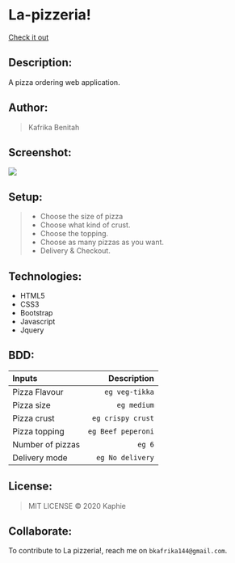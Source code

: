 # La-pizzeria!

[Check it out](https://kaphie.github.io/La-pizzeria/)

## Description: 
A pizza ordering web application.

## Author:
> Kafrika Benitah

## Screenshot:
<img src="https://github.com/kaphie/La-pizzeria/blob/master/images/screencapture-127-0-0-1-5500-index-html-2020-03-02-17_30_37.png">

## Setup:
>* Choose the size of pizza
>* Choose what kind of crust.
>* Choose the topping.
>* Choose as many pizzas as you want.
>* Delivery & Checkout.

## Technologies:
* HTML5
* CSS3
* Bootstrap
* Javascript
* Jquery

## BDD:
| Inputs |  Description |
| :---         |          ---: |
| Pizza Flavour   | `eg veg-tikka`|
| Pizza size     | `eg medium`   |
| Pizza crust    | `eg crispy crust`   |
| Pizza topping    | `eg Beef peperoni`  |
| Number of pizzas   | `eg 6`   |
| Delivery mode   | `eg No delivery`   |

## License:
>MIT LICENSE &copy; 2020 Kaphie

## Collaborate:
To contribute to La pizzeria!, reach me on `bkafrika144@gmail.com`.
